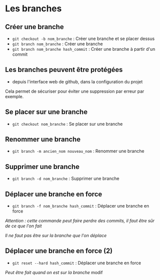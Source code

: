 # Les branches

## Créer une branche

- `git checkout -b nom_branche` : Créer une branche et se placer dessus
- `git branch nom_branche` : Créer une branche
- `git branch nom_branche hash_commit` : Créer une branche à partir d'un commit

## Les branches peuvent être protégées

- depuis l'interface web de github, dans la configuration du projet

Cela permet de sécuriser pour éviter une suppression par erreur par exemple.

## Se placer sur une branche

- `git checkout nom_branche` : Se placer sur une branche

## Renommer une branche

- `git branch -m ancien_nom nouveau_nom` : Renommer une branche

## Supprimer une branche

- `git branch -d nom_branche` : Supprimer une branche

## Déplacer une branche en force 

- `git branch -f nom_branche hash_commit` : Déplacer une branche en force

*Attention : cette commande peut faire perdre des commits, il faut être sûr de ce que l'on fait*

*Il ne faut pas être sur la branche que l'on déplace*

## Déplacer une branche en force (2)

- `git reset --hard hash_commit` : Déplacer une branche en force

*Peut être fait quand on est sur la branche*
modif
